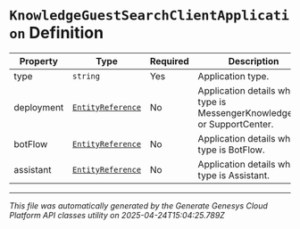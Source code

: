 # `KnowledgeGuestSearchClientApplication` Definition

| Property | Type | Required | Description |
|----------|------|----------|-------------|
| type | `string` | Yes | Application type. |
| deployment | [`EntityReference`](entityreference-definition.md) | No | Application details when type is MessengerKnowledgeApp or SupportCenter. |
| botFlow | [`EntityReference`](entityreference-definition.md) | No | Application details when type is BotFlow. |
| assistant | [`EntityReference`](entityreference-definition.md) | No | Application details when type is Assistant. |

---

*This file was automatically generated by the Generate Genesys Cloud Platform API classes utility on 2025-04-24T15:04:25.789Z*